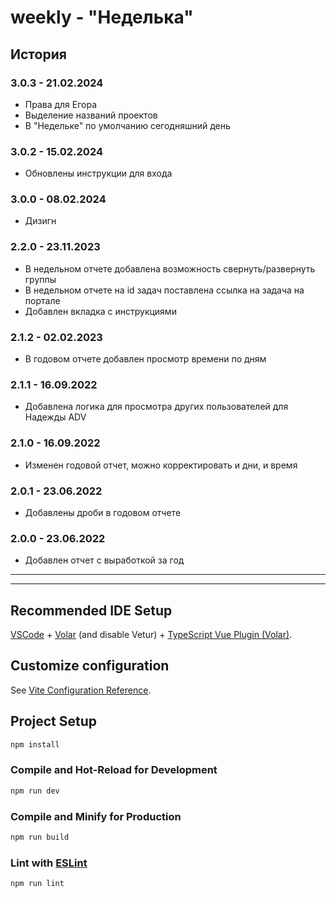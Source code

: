 # weekly - "Неделька"

## История

### 3.0.3 - 21.02.2024
- Права для Егора
- Выделение названий проектов
- В "Недельке" по умолчанию сегодняшний день

### 3.0.2 - 15.02.2024
- Обновлены инструкции для входа

### 3.0.0 - 08.02.2024
- Дизигн

### 2.2.0 - 23.11.2023
- В недельном отчете добавлена возможность свернуть/развернуть группы
- В недельном отчете на id задач поставлена ссылка на задача на портале
- Добавлен вкладка с инструкциями

### 2.1.2 - 02.02.2023
- В годовом отчете добавлен просмотр времени по дням

### 2.1.1 - 16.09.2022
- Добавлена логика для просмотра других пользователей для Надежды ADV

### 2.1.0 - 16.09.2022
- Изменен годовой отчет, можно корректировать и дни, и время

### 2.0.1 - 23.06.2022
- Добавлены дроби в годовом отчете

### 2.0.0 - 23.06.2022
- Добавлен отчет с выработкой за год

---
---

## Recommended IDE Setup

[VSCode](https://code.visualstudio.com/) + [Volar](https://marketplace.visualstudio.com/items?itemName=johnsoncodehk.volar) (and disable Vetur) + [TypeScript Vue Plugin (Volar)](https://marketplace.visualstudio.com/items?itemName=johnsoncodehk.vscode-typescript-vue-plugin).

## Customize configuration

See [Vite Configuration Reference](https://vitejs.dev/config/).

## Project Setup

```sh
npm install
```

### Compile and Hot-Reload for Development

```sh
npm run dev
```

### Compile and Minify for Production

```sh
npm run build
```

### Lint with [ESLint](https://eslint.org/)

```sh
npm run lint
```
